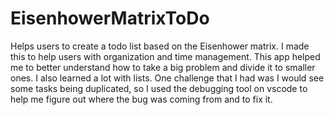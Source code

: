 # EisenhowerMatrixToDo
Helps users to create a todo list based on the Eisenhower matrix. I made this to help users with organization and time management. This app helped me to better understand how to take a big problem and divide it to smaller ones. I also learned a lot with lists. One challenge that I had was I would see some tasks being duplicated, so I used the debugging tool on vscode to help me figure out where the bug was coming from and to fix it.
